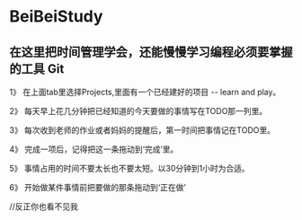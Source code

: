 # BeiBeiStudy 
## 在这里把时间管理学会，还能慢慢学习编程必须要掌握的工具 Git

1》 在上面tab里选择Projects,里面有一个已经建好的项目 -- learn and play。

2》 每天早上花几分钟把已经知道的今天要做的事情写在TODO那一列里。

3》 每次收到老师的作业或者妈妈的提醒后，第一时间把事情记在TODO里。

4》 完成一项后，记得把这一条拖动到‘完成’里。

5》 事情占用的时间不要太长也不要太短。以30分钟到1小时为合适。

6》 开始做某件事情前把要做的那条拖动到‘正在做’

//反正你也看不见我

